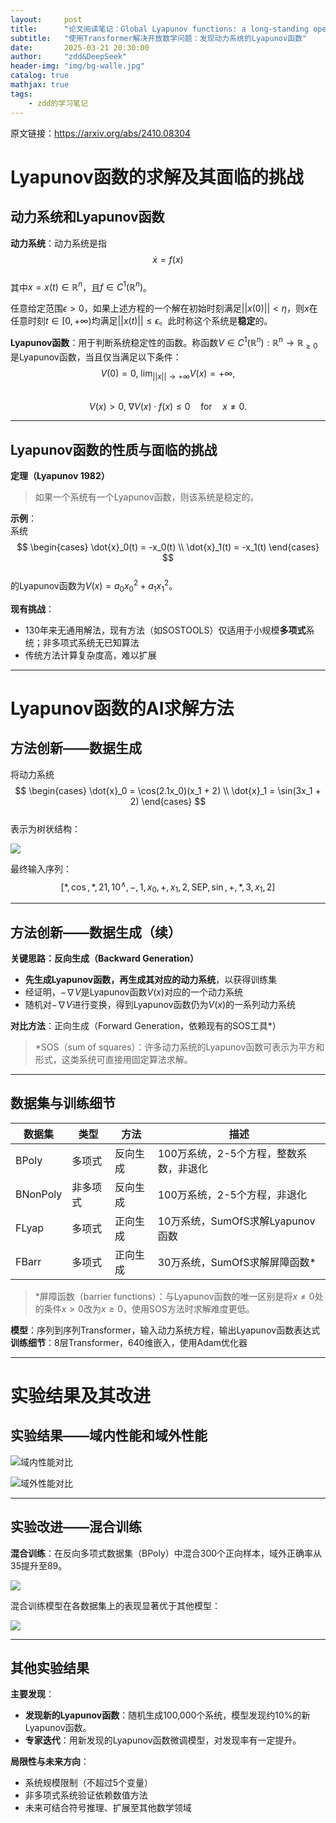 ```yaml
---
layout:     post
title:      "论文阅读笔记：Global Lyapunov functions: a long-standing open problem in mathematics, with symbolic transformers"
subtitle:   "使用Transformer解决开放数学问题：发现动力系统的Lyapunov函数"
date:       2025-03-21 20:30:00
author:     "zdd&DeepSeek"
header-img: "img/bg-walle.jpg"
catalog: true
mathjax: true
tags:
    - zdd的学习笔记
---
```


原文链接：https://arxiv.org/abs/2410.08304


# Lyapunov函数的求解及其面临的挑战

## 动力系统和Lyapunov函数

**动力系统**：动力系统是指  
$$\dot{x} = f(x)$$  
其中$x=x(t) \in \mathbb{R}^{n}$，且$f \in C^{1}(\mathbb{R}^{n})$。

任意给定范围$\epsilon > 0$，如果上述方程的一个解在初始时刻满足$||x(0)||< \eta$，则$x$在任意时刻$t \in [0,+\infty )$均满足$||x(t)|| \leq \epsilon$。此时称这个系统是**稳定**的。

**Lyapunov函数**：用于判断系统稳定性的函数。称函数$V \in C^1(\mathbb{R}^n) : \mathbb{R}^n \to \mathbb{R}_{\geq 0}$是Lyapunov函数，当且仅当满足以下条件：  
$$V(0)=0,\ \lim_{||x|| \to + \infty} V(x) = + \infty ,$$  
$$V(x) > 0 ,\ \nabla V(x) \cdot f(x) \leq 0 \quad \text{for} \quad x \neq 0 .$$

---

## Lyapunov函数的性质与面临的挑战

**定理（Lyapunov 1982）​**  
> 如果一个系统有一个Lyapunov函数，则该系统是稳定的。

**示例**：  
系统  
$$
\begin{cases}
    \dot{x}_0(t) = -x_0(t) \\
    \dot{x}_1(t) = -x_1(t)
\end{cases}
$$  
的Lyapunov函数为$V(x) = a_0x_0^2 + a_1x_1^2$。

**现有挑战**：
- 130年来无通用解法，现有方法（如SOSTOOLS）仅适用于小规模**多项式**系统；非多项式系统无已知算法
- 传统方法计算复杂度高，难以扩展

---

# Lyapunov函数的AI求解方法

## 方法创新——数据生成

将动力系统  
$$
\begin{cases}
    \dot{x}_0 = \cos(2.1x_0)(x_1 + 2) \\
    \dot{x}_1 = \sin(3x_1 + 2)
\end{cases}
$$  
表示为树状结构：

![](https://notes.sjtu.edu.cn/uploads/upload_d4f7fc7dfdb4df98a760ff63af755bf3.png)


最终输入序列：  
$$[*, \cos, *, 21, 10^{\wedge}, -, 1, x_0, +, x_1, 2, \text{SEP}, \sin, +, *, 3, x_1, 2]$$

---

## 方法创新——数据生成（续）

**关键思路：反向生成（Backward Generation）​**
- ​**先生成Lyapunov函数，再生成其对应的动力系统**，以获得训练集
- 经证明，$-\nabla V$是Lyapunov函数$V(x)$对应的一个动力系统
- 随机对$-\nabla V$进行变换，得到Lyapunov函数仍为$V(x)$的一系列动力系统

**对比方法**：正向生成（Forward Generation，依赖现有的SOS工具*）  
> *SOS（sum of squares）：许多动力系统的Lyapunov函数可表示为平方和形式，这类系统可直接用固定算法求解。

---

## 数据集与训练细节

| 数据集  | 类型       | 方法       | 描述                           |
|---------|------------|------------|--------------------------------|
| BPoly   | 多项式     | 反向生成   | 100万系统，2-5个方程，整数系数，非退化 |
| BNonPoly| 非多项式   | 反向生成   | 100万系统，2-5个方程，非退化       |
| FLyap   | 多项式     | 正向生成   | 10万系统，SumOfS求解Lyapunov函数 |
| FBarr   | 多项式     | 正向生成   | 30万系统，SumOfS求解屏障函数*      |

> *屏障函数（barrier functions）：与Lyapunov函数的唯一区别是将$x \neq 0$处的条件$x > 0$改为$x \geq 0$，使用SOS方法时求解难度更低。

**模型**：序列到序列Transformer，输入动力系统方程，输出Lyapunov函数表达式  
**训练细节**：8层Transformer，640维嵌入，使用Adam优化器

---

# 实验结果及其改进

## 实验结果——域内性能和域外性能

![域内性能对比](https://notes.sjtu.edu.cn/uploads/upload_357e78a0968d72651bf278610d3965f3.png)


![域外性能对比](https://notes.sjtu.edu.cn/uploads/upload_7bf0fb7cfb4dc5b1cd4248a747483736.png)


---

## 实验改进——混合训练

**混合训练**：在反向多项式数据集（BPoly）中混合300个正向样本，域外正确率从35提升至89。

![](https://notes.sjtu.edu.cn/uploads/upload_7619cd0fe3044894a69b73804fe303d8.png)


混合训练模型在各数据集上的表现显著优于其他模型：

![](https://notes.sjtu.edu.cn/uploads/upload_f034043babfcc24129b5bbdeeb96ec0e.png)


---

## 其他实验结果

**主要发现**：
- ​**发现新的Lyapunov函数**：随机生成100,000个系统，模型发现约10%的新Lyapunov函数。
- ​**专家迭代**：用新发现的Lyapunov函数微调模型，对发现率有一定提升。

**局限性与未来方向**：
- 系统规模限制（不超过5个变量）
- 非多项式系统验证依赖数值方法
- 未来可结合符号推理、扩展至其他数学领域